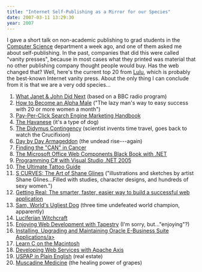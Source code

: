 ```yaml
---
title: "Internet Self-Publishing as a Mirror for our Species"
date: 2007-03-11 13:29:30
year: 2007
---
```

I gave a short talk on non-academic publishing to grad students in the <a href="http://www.cs.toronto.edu">Computer Science</a> department a week ago, and one of them asked me about self-publishing. In the past, companies that did this were called "vanity presses", because in most cases what they printed was material that no other publishing company thought people would buy.  Has the web changed that?  Well, here's the current top 20 from <a href="http://www.lulu.com">Lulu</a>, which is probably the best-known Internet vanity press.  About the only thing I can conclude from it is that we are a very odd species...
<ol>
	<li><a href="http://www.lulu.com/content/512963">What Janet & John Did Next</a> (based on a BBC radio program)<a href="http://www.lulu.com/content/512963">
</a></li>
	<li><a href="http://www.lulu.com/content/131216">How to Become an Alpha Male</a> ("The lazy man's way to easy success with 20 or more women a month")<a href="http://www.lulu.com/content/131216">
</a></li>
	<li><a href="http://www.lulu.com/content/116828">Pay-Per-Click Search Engine Marketing Handbook</a></li>
	<li><a href="http://www.lulu.com/content/125066">The Havanese</a> (it's a type of dog)<a href="http://www.lulu.com/content/125066">
</a></li>
	<li><a href="http://www.lulu.com/content/99523">The Didymus Contingency</a> (scientist invents time travel, goes back to watch the Crucifixion)<a href="http://www.lulu.com/content/99523" /></li>
<a href="http://www.lulu.com/content/99523"> </a><a href="http://www.lulu.com/content/99523"> 	</a>
	<li><a href="http://www.lulu.com/content/54918">Day by Day Armageddon</a> (the undead rise---again)<a href="http://www.lulu.com/content/54918">
</a></li>
	<li><a href="http://www.lulu.com/content/106612">Finding the "CAN" in Cancer</a></li>
	<li><a href="http://www.lulu.com/content/82300">The Microsoft Office Web Components Black Book with .NET</a></li>
	<li><a href="http://www.lulu.com/content/198013">Programming C# with Visual Studio .NET 2005</a></li>
	<li><a href="http://www.lulu.com/content/92013">The Ultimate Tattoo Guide</a></li>
	<li><a href="http://www.lulu.com/content/298507">S CURVES: The Art of Shane Glines</a> ("illustrations and sketches by artist Shane Glines...Filled with studies, character designs, and hundreds of sexy women.")<a href="http://www.lulu.com/content/298507">
</a></li>
	<li><a href="http://www.lulu.com/content/383343">Getting Real: The smarter, faster, easier way to build a successful web application</a></li>
	<li><a href="http://www.lulu.com/content/182757">Sam, World's Ugliest Dog</a> (three time undefeated world champion, apparently)<a href="http://www.lulu.com/content/182757">
</a></li>
	<li><a href="http://www.lulu.com/content/112297">Luciferian Witchcraft</a></li>
	<li><a href="http://www.lulu.com/content/164465">Enjoying Web Development with Tapestry</a> (I'm sorry, but..."enjoying"?)<a href="http://www.lulu.com/content/164465">
</a></li>
	<li><a href="http://www.lulu.com/content/581940">Installing, Upgrading and Maintaining Oracle E-Business Suite Applications/a></a></li>
	<li><a href="http://www.lulu.com/content/103186">Learn C on the Macintosh</a></li>
	<li><a href="http://www.lulu.com/content/214643">Developing Web Services with Apache Axis</a></li>
	<li><a href="http://www.lulu.com/content/218820">USPAP in Plain English</a> (real estate)<a href="http://www.lulu.com/content/218820">
</a></li>
	<li><a href="http://www.lulu.com/content/115782">Muscadine Medicine</a> (the healing power of grapes)<a href="http://www.lulu.com/content/115782">
</a></li>
</ol>
